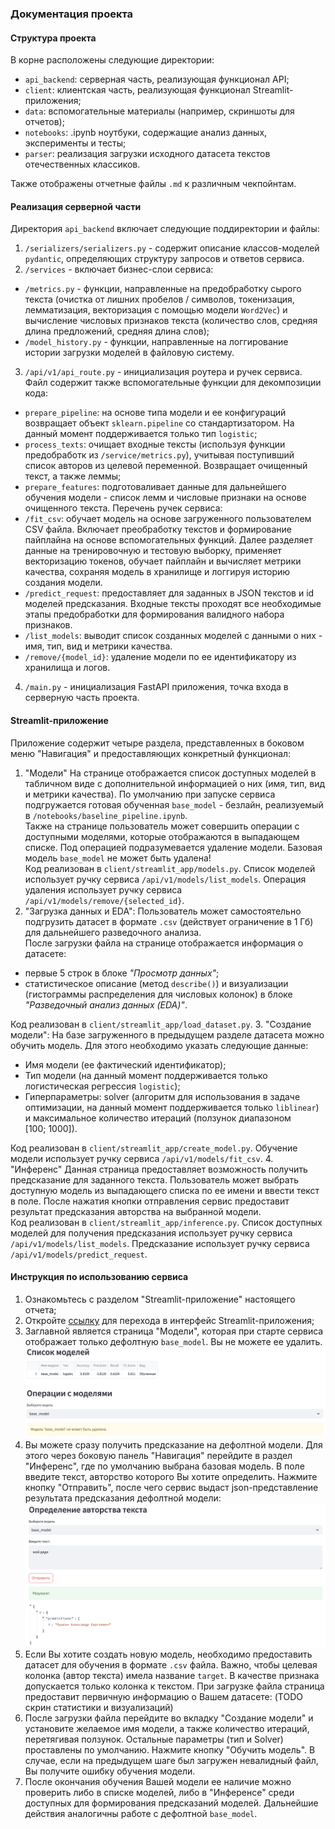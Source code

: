 ### Документация проекта

#### Структура проекта
В корне расположены следующие директории:
- `api_backend`: серверная часть, реализующая функционал API;
- `client`: клиентская часть, реализующая функционал Streamlit-приложения;
- `data`: вспомогательные материалы (например, скриншоты для отчетов);
- `notebooks`: .ipynb ноутбуки, содержащие анализ данных, эксперименты и тесты;
- `parser`: реализация загрузки исходного датасета текстов отечественных классиков.

Также отображены отчетные файлы `.md` к различным чекпойнтам.

#### Реализация серверной части
Директория `api_backend` включает следующие поддиректории и файлы:
1. `/serializers/serializers.py` - содержит описание классов-моделей `pydantic`, определяющих структуру запросов и ответов сервиса.
2. `/services` - включает бизнес-слои сервиса:
- `/metrics.py` - функции, направленные на предобработку сырого текста (очистка от лишних пробелов / символов, токенизация, лемматизация, векторизация с помощью модели `Word2Vec`) и вычисление числовых признаков текста (количество слов, средняя длина предложений, средняя длина слов);
- `/model_history.py` - функции, направленные на логгирование истории загрузки моделей в файловую систему.
3. `/api/v1/api_route.py` - инициализация роутера и ручек сервиса. 
Файл содержит также вспомогательные функции для декомпозиции кода:
- `prepare_pipeline`: на основе типа модели и ее конфигураций возвращает объект `sklearn.pipeline` со стандартизатором. На данный момент поддерживается только тип `logistic`;
- `process_texts`: очищает входные тексты (используя функции предобработк из `/service/metrics.py`), учитывая поступивший список авторов из целевой переменной. Возвращает очищенный текст, а также леммы;
- `prepare_features`: подготоваливает данные для дальнейшего обучения модели - список лемм и числовые признаки на основе очищенного текста.
Перечень ручек сервиса:
- `/fit_csv`: обучает модель на основе загруженного пользователем CSV файла. Включает преобработку текстов и формирование пайплайна на основе вспомогательных функций. Далее разделяет данные на тренировочную и тестовую выборку, применяет векторизацию токенов, обучает пайплайн и вычисляет метрики качества, сохраняя модель в хранилище и логгируя историю создания модели.
- `/predict_request`: предоставляет для заданных в JSON текстов и id моделей предсказания. Входные тексты проходят все необходимые этапы предобработки для формирования валидного набора признаков.
- `/list_models`: выводит список созданных моделей с данными о них - имя, тип, вид и метрики качества.
- `/remove/{model_id}`: удаление модели по ее идентификатору из хранилища и логов.
4. `/main.py` - инициализация FastAPI приложения, точка входа в серверную часть проекта.

#### Streamlit-приложение
Приложение содержит четыре раздела, представленных в боковом меню "Навигация" и предоставляющих конкретный функционал:
1. "Модели"
На странице отображается список доступных моделей в табличном виде с дополнительной информацией о них (имя, тип, вид и метрики качества). По умолчанию при запуске сервиса подгружается готовая обученная `base_model` - безлайн, реализуемый в `/notebooks/baseline_pipeline.ipynb`.<br>
Также на странице пользователь может совершить операции с доступными моделями, которые отображаются в выпадающем списке. Под операцией подразумевается удаление модели. Базовая модель `base_model` не может быть удалена!<br>
Код реализован в `client/streamlit_app/models.py`. Список моделей использует ручку сервиса `/api/v1/models/list_models`. Операция удаления использует ручку сервиса `/api/v1/models/remove/{selected_id}`.
2. "Загрузка данных и EDA":
Пользователь может самостоятельно подгрузить датасет в формате `.csv` (действует ограничение в 1 Гб) для дальнейшего разведочного анализа.<br>
После загрузки файла на странице отображается информация о датасете:
- первые 5 строк в блоке *"Просмотр данных"*;
- статистическое описание (метод `describe()`) и визуализации (гистограммы распределения для числовых колонок) в блоке *"Разведочный анализ данных (EDA)"*.

Код реализован в `client/streamlit_app/load_dataset.py`.
3. "Создание модели":
На базе загруженного в предыдущем разделе датасета можно обучить модель. Для этого необходимо указать следующие данные:
- Имя модели (ее фактический идентификатор);
- Тип модели (на данный момент поддерживается только логистическая регрессия `logistic`);
- Гиперпараметры: solver (алгоритм для использования в задаче оптимизации, на данный момент поддерживается только `liblinear`) и максимальное количество итераций (ползунок диапазоном $[100;\ 1000]$).

Код реализован в `client/streamlit_app/create_model.py`. Обучение модели использует ручку сервиса `/api/v1/models/fit_csv`.
4. "Инференс"
Данная страница предоставляет возможность получить предсказание для заданного текста. Пользователь может выбрать доступную модель из выпадающего списка по ее имени и ввести текст в поле. После нажатия кнопки отправления сервис предоставит результат предсказания авторства на выбранной модели.<br>
Код реализован в `client/streamlit_app/inference.py`. Список доступных моделей для получения предсказания использует ручку сервиса `/api/v1/models/list_models`. Предсказание использует ручку сервиса `/api/v1/models/predict_request`.

#### Инструкция по использованию сервиса
1. Ознакомьтесь с разделом "Streamlit-приложение" настоящего отчета;
2. Откройте [ссылку](http://130.193.46.198:8501/) для перехода в интерфейс Streamlit-приложения;
3. Заглавной является страница "Модели", которая при старте сервиса отображает только дефолтную `base_model`. Вы не можете ее удалить.
![Модели](data/models.png)
4. Вы можете сразу получить предсказание на дефолтной модели. Для этого через боковую панель "Навигация" перейдите в раздел "Инференс", где по умолчанию выбрана базовая модель. В поле введите текст, авторство которого Вы хотите определить. Нажмите кнопку "Отправить", после чего сервис выдаст json-представление результата предсказания дефолтной модели:
![Предсказание](data/predictions.png)
5. Если Вы хотите создать новую модель, необходимо предоставить датасет для обучения в формате `.csv` файла. Важно, чтобы целевая колонка (автор текста) имела название `target`. В качестве признака допускается только колонка к текстом. При загрузке файла страница предоставит первичную информацию о Вашем датасете:
(TODO скрин статистики и визуализаций)
6. После загрузки файла перейдите во вкладку "Создание модели" и установите желаемое имя модели, а также количество итераций, перетягивая ползунок. Остальные параметры (тип и Solver) проставлены по умолчанию. Нажмите кнопку "Обучить модель". В случае, если на предыдущем шаге был загружен невалидный файл, Вы получите ошибку обучения модели. 
7. После окончания обучения Вашей модели ее наличие можно проверить либо в списке моделей, либо в "Инференсе" среди доступных для формирования предсказаний моделей. Дальнейшие действия аналогичны работе с дефолтной `base_model`.